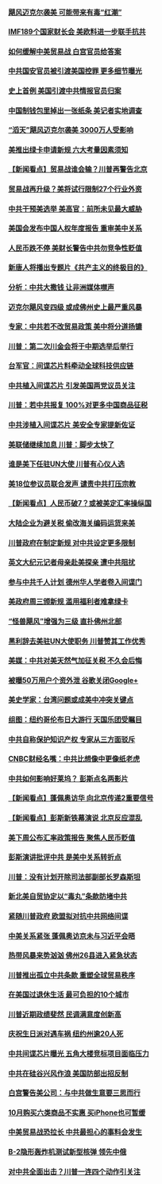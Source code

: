 #### [飓风迈克尔袭美 可能带来有毒“红潮”](../pages/nsc412/n10776149.md?t=10110932) 

#### [IMF189个国家财长会 美欧料进一步联手抗共](../pages/nsc412/n10775397.md?t=10110932) 

#### [如何缓解中美贸易战 白宫官员给答案](../pages/nsc412/n10775590.md?t=10110932) 

#### [中共国安官员被引渡美国控罪 更多细节曝光](../pages/nsc412/n10775561.md?t=10110932) 

#### [史上首例 美国引渡中共情报官员归案](../pages/nsc412/n10775224.md?t=10110932) 

#### [中国制钱包里掉出一张纸条 美记者实地调查](../pages/nsc412/n10775105.md?t=10110932) 

#### [“滔天”飓风迈克尔袭美 3000万人受影响](../pages/nsc412/n10775248.md?t=10110932) 

#### [美推出绿卡申请新规 六大考量因素须知](../pages/nsc412/n10774920.md?t=10110932) 

#### [【新闻看点】贸易战谁会输？川普再警告北京](../pages/nsc412/n10774769.md?t=10110932) 

#### [贸易战再升级？美将试行限制27个行业外资](../pages/nsc412/n10774978.md?t=10110932) 

#### [中共干预美选举 美高官：前所未见最大威胁](../pages/nsc412/n10774924.md?t=10110932) 

#### [美国会发布中国人权年度报告 重审美中关系](../pages/nsc412/n10774917.md?t=10110932) 

#### [人民币跌不停 美财长警告中共勿竞争性贬值](../pages/nsc412/n10774778.md?t=10110932) 

#### [新唐人将播出专题片《共产主义的终极目的》](../pages/nsc412/n10767004.md?t=10110932) 

#### [分析：中共大撒钱 让非洲媒体噤声](../pages/nsc412/n10772349.md?t=10110932) 

#### [迈克尔飓风变四级 或成佛州史上最严重风暴](../pages/nsc412/n10774142.md?t=10110932) 

#### [专家：中共若不改贸易政策 美中将分道扬镳](../pages/nsc412/n10773996.md?t=10110932) 

#### [川普：第二次川金会将于中期选举后举行](../pages/nsc412/n10773708.md?t=10110932) 

#### [台军官：间谍芯片料牵动全球科技供应链](../pages/nsc412/n10772822.md?t=10110932) 

#### [中共植入间谍芯片 引发美国两党议员关注](../pages/nsc412/n10773424.md?t=10110932) 

#### [川普：若中共报复 100%对更多中国商品征税](../pages/nsc412/n10773067.md?t=10110932) 

#### [中共涉植入间谍芯片 美安全专家提新佐证](../pages/nsc412/n10773174.md?t=10110932) 

#### [美联储继续加息 川普：脚步太快了](../pages/nsc412/n10773095.md?t=10110932) 

#### [谁是美下任驻UN大使 川普有心仪人选](../pages/nsc412/n10772974.md?t=10110932) 

#### [美18位参议员联合发声 谴责中共打压宗教](../pages/nsc412/n10767290.md?t=10110932) 

#### [【新闻看点】人民币破7？或被美定汇率操纵国](../pages/nsc412/n10772384.md?t=10110932) 

#### [大陆企业为避关税 偷改海关编码运货来美](../pages/nsc412/n10772734.md?t=10110932) 

#### [川普政府在制定新规 对中共设定更多限制](../pages/nsc412/n10772785.md?t=10110932) 

#### [英文大纪元记者母亲赴美探亲 遭中共阻扰](../pages/nsc412/n10772575.md?t=10110932) 

#### [参与中共千人计划 德州华人学者卷入间谍门](../pages/nsc412/n10772595.md?t=10110932) 

#### [美政府周三颁新规 滥用福利者难拿绿卡](../pages/nsc412/n10772436.md?t=10110932) 

#### [“怪兽飓风”增强为三级 直扑佛州北部](../pages/nsc412/n10772352.md?t=10110932) 

#### [黑利辞去美驻UN大使职务 川普赞其工作优秀](../pages/nsc412/n10772371.md?t=10110932) 

#### [美媒：中共对美天然气加征关税 不久会后悔](../pages/nsc412/n10771687.md?t=10110932) 

#### [被曝50万用户个资外泄 谷歌关闭Google+](../pages/nsc412/n10770839.md?t=10110932) 

#### [美史学家：台湾问题或成美中冲突关键点](../pages/nsc412/n10771318.md?t=10110932) 

#### [组图：纽约哥伦布日大游行 天国乐团受瞩目](../pages/nsc412/n10770597.md?t=10110932) 

#### [中共自称保护知识产权 专家从三方面驳斥](../pages/nsc412/n10770284.md?t=10110932) 

#### [CNBC财经名嘴：中共比想像中更像纸老虎](../pages/nsc412/n10770794.md?t=10110932) 

#### [中共如何影响好莱坞？ 彭斯点名两影片](../pages/nsc412/n10751048.md?t=10110932) 

#### [【新闻看点】蓬佩奥访华 向北京传递2重要信号](../pages/nsc412/n10770311.md?t=10110932) 

#### [【新闻看点】彭斯新铁幕演说 北京反应混乱](../pages/nsc412/n10770106.md?t=10110932) 

#### [美下周公布汇率政策报告 聚焦人民币贬值](../pages/nsc412/n10770338.md?t=10110932) 

#### [彭斯演讲批评中共 是美中关系转折点](../pages/nsc412/n10770135.md?t=10110932) 

#### [川普：没有计划开除司法部副部长罗森斯坦](../pages/nsc412/n10770158.md?t=10110932) 

#### [新北美自贸协定以“毒丸”条款防堵中共](../pages/nsc412/n10770165.md?t=10110932) 

#### [紧随川普政府 欧盟拟对抗中共网络间谍](../pages/nsc412/n10770155.md?t=10110932) 

#### [中美关系紧张 蓬佩奥访京未与习近平会晤](../pages/nsc412/n10770076.md?t=10110932) 

#### [热带风暴来势汹汹 佛州26县进入紧急状态](../pages/nsc412/n10769706.md?t=10110932) 

#### [川普推出孤立中共条款 重塑全球贸易秩序](../pages/nsc412/n10767738.md?t=10110932) 

#### [在美国过退休生活 最可负担的10个城市](../pages/nsc412/n10765527.md?t=10110932) 

#### [川普近期政绩斐然 民调满意度创新高](../pages/nsc412/n10767124.md?t=10110932) 

#### [庆祝生日派对遇车祸 纽约州逾20人死](../pages/nsc412/n10767006.md?t=10110932) 

#### [中共间谍芯片曝光 五角大楼竞标项目面临压力](../pages/nsc412/n10767062.md?t=10110932) 

#### [中共在硅谷兴风作浪 美国防部出招反制](../pages/nsc412/n10766985.md?t=10110932) 

#### [白宫警告美公司：与中共做生意要三思而行](../pages/nsc412/n10766026.md?t=10110932) 

#### [10月购买六类商品不实惠 买iPhone也可暂缓](../pages/nsc412/n10764637.md?t=10110932) 

#### [中美贸易战恐拉长 中共最担心的事料会发生](../pages/nsc412/n10765864.md?t=10110932) 

#### [B-2隐形轰炸机测试新型核弹 领先中俄](../pages/nsc412/n10764610.md?t=10110932) 

#### [对中共全面出击？川普一连四个动作引关注](../pages/nsc412/n10765620.md?t=10110932) 

